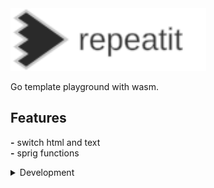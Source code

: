 <img src="./assets/logoR.svg" alt="repeatit" height="100"/>

Go template playground with wasm.

## Features

__-__ switch html and text  
__-__ sprig functions

<details><summary>Development</summary>

Build wasm file

```sh
./build.sh --build
```

Run frontend

```sh
cd _web
pnpm run dev
```

Make local test first and to try other things use `ngrok` like tools before tag new version.

Add new tag with starts `v[0-9]` to publish new version of website.

</details>
